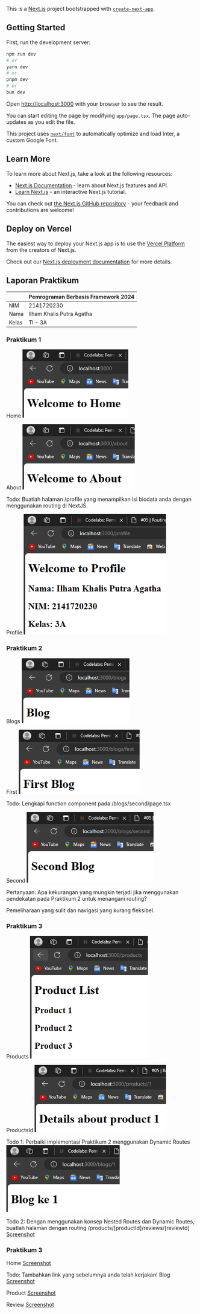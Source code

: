 This is a [Next.js](https://nextjs.org/) project bootstrapped with [`create-next-app`](https://github.com/vercel/next.js/tree/canary/packages/create-next-app).

## Getting Started

First, run the development server:

```bash
npm run dev
# or
yarn dev
# or
pnpm dev
# or
bun dev
```

Open [http://localhost:3000](http://localhost:3000) with your browser to see the result.

You can start editing the page by modifying `app/page.tsx`. The page auto-updates as you edit the file.

This project uses [`next/font`](https://nextjs.org/docs/basic-features/font-optimization) to automatically optimize and load Inter, a custom Google Font.

## Learn More

To learn more about Next.js, take a look at the following resources:

- [Next.js Documentation](https://nextjs.org/docs) - learn about Next.js features and API.
- [Learn Next.js](https://nextjs.org/learn) - an interactive Next.js tutorial.

You can check out [the Next.js GitHub repository](https://github.com/vercel/next.js/) - your feedback and contributions are welcome!

## Deploy on Vercel

The easiest way to deploy your Next.js app is to use the [Vercel Platform](https://vercel.com/new?utm_medium=default-template&filter=next.js&utm_source=create-next-app&utm_campaign=create-next-app-readme) from the creators of Next.js.

Check out our [Next.js deployment documentation](https://nextjs.org/docs/deployment) for more details.

## Laporan Praktikum

|  | Pemrograman Berbasis Framework 2024 |
|--|--|
| NIM |  2141720230 |
| Nama |  Ilham Khalis Putra Agatha |
| Kelas | TI - 3A |

### Praktikum 1

Home
![Screenshot](assets-report/01.png)

About
![Screenshot](assets-report/02.png)

Todo: Buatlah halaman /profile yang menampilkan isi biodata anda dengan menggunakan routing di NextJS.

Profile
![Screenshot](assets-report/03.png)

### Praktikum 2

Blogs
![Screenshot](assets-report/04.png)

First
![Screenshot](assets-report/05.png)

Todo: Lengkapi function component pada /blogs/second/page.tsx

Second
![Screenshot](assets-report/06.png)

Pertanyaan: Apa kekurangan yang mungkin terjadi jika menggunakan pendekatan pada Praktikum 2 untuk menangani routing?

Pemeliharaan yang sulit dan navigasi yang kurang fleksibel.

### Praktikum 3

Products
![Screenshot](assets-report/07.png)

ProductsId
![Screenshot](assets-report/08.png)

Todo 1: Perbaiki implementasi Praktikum 2 menggunakan Dynamic Routes
![Screenshot](assets-report/09.png)

Todo 2: Dengan menggunakan konsep Nested Routes dan Dynamic Routes, buatlah halaman dengan routing /products/[productId]/reviews/[reviewId]
[Screenshot](assets-report/10.png)

### Praktikum 3

Home
[Screenshot](assets-report/11.png)

Todo: Tambahkan link yang sebelumnya anda telah kerjakan!
Blog
[Screenshot](assets-report/12.png)

Product
[Screenshot](assets-report/13.png)

Review
[Screenshot](assets-report/14.png)